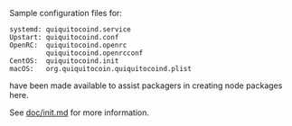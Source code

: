 Sample configuration files for:
```
systemd: quiquitocoind.service
Upstart: quiquitocoind.conf
OpenRC:  quiquitocoind.openrc
         quiquitocoind.openrcconf
CentOS:  quiquitocoind.init
macOS:   org.quiquitocoin.quiquitocoind.plist
```
have been made available to assist packagers in creating node packages here.

See [doc/init.md](../../doc/init.md) for more information.
